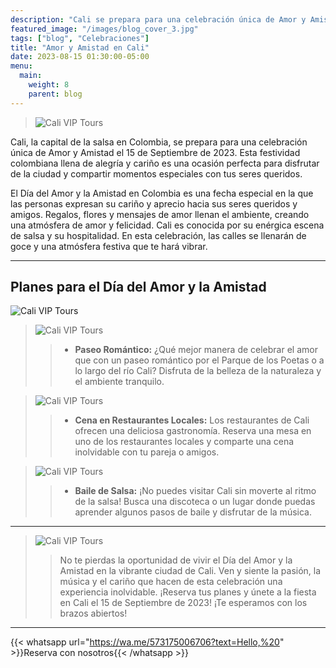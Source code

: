 ```yaml
---
description: "Cali se prepara para una celebración única de Amor y Amistad el 15 de Septiembre de 2023. Esta festividad colombiana llena de alegría y cariño es una ocasión perfecta para disfrutar de la ciudad y compartir momentos especiales con tus seres queridos."
featured_image: "/images/blog_cover_3.jpg"
tags: ["blog", "Celebraciones"]
title: "Amor y Amistad en Cali"
date: 2023-08-15 01:30:00-05:00
menu:
  main:
    weight: 8
    parent: blog
---
```


> ![Cali VIP Tours](/images/blog_7.jpg)

Cali, la capital de la salsa en Colombia, se prepara para una celebración única de Amor y Amistad el 15 de Septiembre de 2023. Esta festividad colombiana llena de alegría y cariño es una ocasión perfecta para disfrutar de la ciudad y compartir momentos especiales con tus seres queridos.

El Día del Amor y la Amistad en Colombia es una fecha especial en la que las personas expresan su cariño y aprecio hacia sus seres queridos y amigos. Regalos, flores y mensajes de amor llenan el ambiente, creando una atmósfera de amor y felicidad. Cali es conocida por su enérgica escena de salsa y su hospitalidad. En esta celebración, las calles se llenarán de goce y una atmósfera festiva que te hará vibrar.

---

## Planes para el Día del Amor y la Amistad

![Cali VIP Tours](/images/blog-welcome-cali-vip-5.jpg)

> ![Cali VIP Tours](/images/blog_8.jpg)
>
> > - **Paseo Romántico:** ¿Qué mejor manera de celebrar el amor que con un paseo romántico por el Parque de los Poetas o a lo largo del río Cali? Disfruta de la belleza de la naturaleza y el ambiente tranquilo.

> ![Cali VIP Tours](/images/blog_9.jpg)
>
> > - **Cena en Restaurantes Locales:** Los restaurantes de Cali ofrecen una deliciosa gastronomía. Reserva una mesa en uno de los restaurantes locales y comparte una cena inolvidable con tu pareja o amigos.

> ![Cali VIP Tours](/images/blog_10.jpg)
>
> > - **Baile de Salsa:** ¡No puedes visitar Cali sin moverte al ritmo de la salsa! Busca una discoteca o un lugar donde puedas aprender algunos pasos de baile y disfrutar de la música.

---

> ![Cali VIP Tours](/images/blog_11.jpg)
>
> > No te pierdas la oportunidad de vivir el Día del Amor y la Amistad en la vibrante ciudad de Cali. Ven y siente la pasión, la música y el cariño que hacen de esta celebración una experiencia inolvidable. ¡Reserva tus planes y únete a la fiesta en Cali el 15 de Septiembre de 2023! ¡Te esperamos con los brazos abiertos!

---

{{< whatsapp url="https://wa.me/573175006706?text=Hello,%20" >}}Reserva con nosotros{{< /whatsapp >}}
